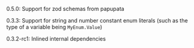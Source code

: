 0.5.0: Support for zod schemas from papupata

0.3.3: Support for string and number constant enum literals (such as the type of a variable being `MyEnum.Value`)

0.3.2-rc1: Inlined internal dependencies
